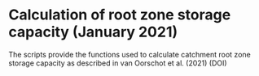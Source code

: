 # Calculation of root zone storage capacity (January 2021)
The scripts provide the functions used to calculate catchment root zone storage capacity as described in van Oorschot et al. (2021) (DOI)

